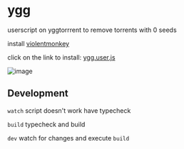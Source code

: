 # ygg

userscript on yggtorrrent to remove torrents with 0 seeds

install [violentmonkey](https://violentmonkey.github.io/get-it/#webextension-compatible-browsers)

click on the link to install: [ygg.user.js](src/ygg.user.js?raw=1)

![image](https://github.com/OzakIOne/shazamlinks/assets/29860391/cb16f0e0-f079-4024-bf0f-d72a1b9e1e70)

## Development

`watch` script doesn't work have typecheck

`build` typecheck and build

`dev` watch for changes and execute `build`

